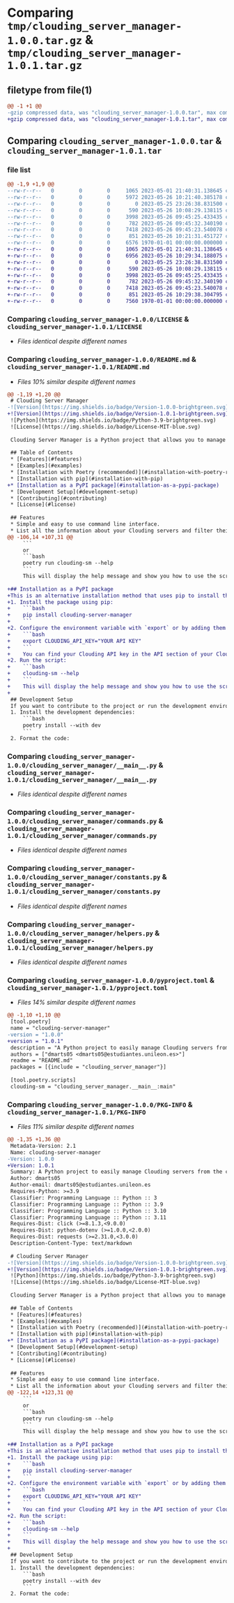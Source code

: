 # Comparing `tmp/clouding_server_manager-1.0.0.tar.gz` & `tmp/clouding_server_manager-1.0.1.tar.gz`

## filetype from file(1)

```diff
@@ -1 +1 @@
-gzip compressed data, was "clouding_server_manager-1.0.0.tar", max compression
+gzip compressed data, was "clouding_server_manager-1.0.1.tar", max compression
```

## Comparing `clouding_server_manager-1.0.0.tar` & `clouding_server_manager-1.0.1.tar`

### file list

```diff
@@ -1,9 +1,9 @@
--rw-r--r--   0        0        0     1065 2023-05-01 21:40:31.138645 clouding_server_manager-1.0.0/LICENSE
--rw-r--r--   0        0        0     5972 2023-05-26 10:21:40.385178 clouding_server_manager-1.0.0/README.md
--rw-r--r--   0        0        0        0 2023-05-25 23:26:38.831500 clouding_server_manager-1.0.0/clouding_server_manager/__init__.py
--rw-r--r--   0        0        0      590 2023-05-26 10:08:29.138115 clouding_server_manager-1.0.0/clouding_server_manager/__main__.py
--rw-r--r--   0        0        0     3998 2023-05-26 09:45:25.433435 clouding_server_manager-1.0.0/clouding_server_manager/commands.py
--rw-r--r--   0        0        0      782 2023-05-26 09:45:32.340190 clouding_server_manager-1.0.0/clouding_server_manager/constants.py
--rw-r--r--   0        0        0     7418 2023-05-26 09:45:23.540078 clouding_server_manager-1.0.0/clouding_server_manager/helpers.py
--rw-r--r--   0        0        0      851 2023-05-26 10:21:31.451727 clouding_server_manager-1.0.0/pyproject.toml
--rw-r--r--   0        0        0     6576 1970-01-01 00:00:00.000000 clouding_server_manager-1.0.0/PKG-INFO
+-rw-r--r--   0        0        0     1065 2023-05-01 21:40:31.138645 clouding_server_manager-1.0.1/LICENSE
+-rw-r--r--   0        0        0     6956 2023-05-26 10:29:34.188075 clouding_server_manager-1.0.1/README.md
+-rw-r--r--   0        0        0        0 2023-05-25 23:26:38.831500 clouding_server_manager-1.0.1/clouding_server_manager/__init__.py
+-rw-r--r--   0        0        0      590 2023-05-26 10:08:29.138115 clouding_server_manager-1.0.1/clouding_server_manager/__main__.py
+-rw-r--r--   0        0        0     3998 2023-05-26 09:45:25.433435 clouding_server_manager-1.0.1/clouding_server_manager/commands.py
+-rw-r--r--   0        0        0      782 2023-05-26 09:45:32.340190 clouding_server_manager-1.0.1/clouding_server_manager/constants.py
+-rw-r--r--   0        0        0     7418 2023-05-26 09:45:23.540078 clouding_server_manager-1.0.1/clouding_server_manager/helpers.py
+-rw-r--r--   0        0        0      851 2023-05-26 10:29:38.304795 clouding_server_manager-1.0.1/pyproject.toml
+-rw-r--r--   0        0        0     7560 1970-01-01 00:00:00.000000 clouding_server_manager-1.0.1/PKG-INFO
```

### Comparing `clouding_server_manager-1.0.0/LICENSE` & `clouding_server_manager-1.0.1/LICENSE`

 * *Files identical despite different names*

### Comparing `clouding_server_manager-1.0.0/README.md` & `clouding_server_manager-1.0.1/README.md`

 * *Files 10% similar despite different names*

```diff
@@ -1,19 +1,20 @@
 # Clouding Server Manager
-![Version](https://img.shields.io/badge/Version-1.0.0-brightgreen.svg)
+![Version](https://img.shields.io/badge/Version-1.0.1-brightgreen.svg)
 ![Python](https://img.shields.io/badge/Python-3.9-brightgreen.svg)
 ![License](https://img.shields.io/badge/License-MIT-blue.svg)
 
 Clouding Server Manager is a Python project that allows you to manage your Clouding servers from the command line. It is designed to list, archive, and unarchive servers in your Clouding account. It uses the [Clouding API](https://api.clouding.io/docs) to perform the actions.
 
 ## Table of Contents
 * [Features](#features)
 * [Examples](#examples)
 * [Installation with Poetry (recommended)](#installation-with-poetry-recommended)
 * [Installation with pip](#installation-with-pip)
+* [Installation as a PyPI package](#installation-as-a-pypi-package)
 * [Development Setup](#development-setup)
 * [Contributing](#contributing)
 * [License](#license)
 
 ## Features
 * Simple and easy to use command line interface.
 * List all the information about your Clouding servers and filter their fields so that you can see only the information you want.
@@ -106,14 +107,31 @@
     ```
     or
     ```bash
     poetry run clouding-sm --help
     ```
     This will display the help message and show you how to use the script.
 
+## Installation as a PyPI package
+This is an alternative installation method that uses pip to install the package from PyPI. It might not work as expected, so it is recommended to use the Poetry installation method instead. To set up the project, follow these steps:
+1. Install the package using pip:
+    ```bash
+    pip install clouding-server-manager
+    ```
+2. Configure the environment variable with `export` or by adding them to your `.bashrc` or `.zshrc` file:
+    ```bash
+    export CLOUDING_API_KEY="YOUR API KEY"
+    ```
+    You can find your Clouding API key in the API section of your Clouding account (as of now you need access to the beta version of the Clouding API). As an alternative, you can use --api-key or -k to specify your API key when running the script.
+2. Run the script:
+    ```bash
+    clouding-sm --help
+    ```
+    This will display the help message and show you how to use the script.
+
 ## Development Setup
 If you want to contribute to the project or run the development environment, follow these additional steps:
 1. Install the development dependencies:
     ```bash
     poetry install --with dev
     ```
 2. Format the code:
```

### Comparing `clouding_server_manager-1.0.0/clouding_server_manager/__main__.py` & `clouding_server_manager-1.0.1/clouding_server_manager/__main__.py`

 * *Files identical despite different names*

### Comparing `clouding_server_manager-1.0.0/clouding_server_manager/commands.py` & `clouding_server_manager-1.0.1/clouding_server_manager/commands.py`

 * *Files identical despite different names*

### Comparing `clouding_server_manager-1.0.0/clouding_server_manager/constants.py` & `clouding_server_manager-1.0.1/clouding_server_manager/constants.py`

 * *Files identical despite different names*

### Comparing `clouding_server_manager-1.0.0/clouding_server_manager/helpers.py` & `clouding_server_manager-1.0.1/clouding_server_manager/helpers.py`

 * *Files identical despite different names*

### Comparing `clouding_server_manager-1.0.0/pyproject.toml` & `clouding_server_manager-1.0.1/pyproject.toml`

 * *Files 14% similar despite different names*

```diff
@@ -1,10 +1,10 @@
 [tool.poetry]
 name = "clouding-server-manager"
-version = "1.0.0"
+version = "1.0.1"
 description = "A Python project to easily manage Clouding servers from the command line."
 authors = ["dmarts05 <dmarts05@estudiantes.unileon.es>"]
 readme = "README.md"
 packages = [{include = "clouding_server_manager"}]
 
 [tool.poetry.scripts]
 clouding-sm = "clouding_server_manager.__main__:main"
```

### Comparing `clouding_server_manager-1.0.0/PKG-INFO` & `clouding_server_manager-1.0.1/PKG-INFO`

 * *Files 11% similar despite different names*

```diff
@@ -1,35 +1,36 @@
 Metadata-Version: 2.1
 Name: clouding-server-manager
-Version: 1.0.0
+Version: 1.0.1
 Summary: A Python project to easily manage Clouding servers from the command line.
 Author: dmarts05
 Author-email: dmarts05@estudiantes.unileon.es
 Requires-Python: >=3.9
 Classifier: Programming Language :: Python :: 3
 Classifier: Programming Language :: Python :: 3.9
 Classifier: Programming Language :: Python :: 3.10
 Classifier: Programming Language :: Python :: 3.11
 Requires-Dist: click (>=8.1.3,<9.0.0)
 Requires-Dist: python-dotenv (>=1.0.0,<2.0.0)
 Requires-Dist: requests (>=2.31.0,<3.0.0)
 Description-Content-Type: text/markdown
 
 # Clouding Server Manager
-![Version](https://img.shields.io/badge/Version-1.0.0-brightgreen.svg)
+![Version](https://img.shields.io/badge/Version-1.0.1-brightgreen.svg)
 ![Python](https://img.shields.io/badge/Python-3.9-brightgreen.svg)
 ![License](https://img.shields.io/badge/License-MIT-blue.svg)
 
 Clouding Server Manager is a Python project that allows you to manage your Clouding servers from the command line. It is designed to list, archive, and unarchive servers in your Clouding account. It uses the [Clouding API](https://api.clouding.io/docs) to perform the actions.
 
 ## Table of Contents
 * [Features](#features)
 * [Examples](#examples)
 * [Installation with Poetry (recommended)](#installation-with-poetry-recommended)
 * [Installation with pip](#installation-with-pip)
+* [Installation as a PyPI package](#installation-as-a-pypi-package)
 * [Development Setup](#development-setup)
 * [Contributing](#contributing)
 * [License](#license)
 
 ## Features
 * Simple and easy to use command line interface.
 * List all the information about your Clouding servers and filter their fields so that you can see only the information you want.
@@ -122,14 +123,31 @@
     ```
     or
     ```bash
     poetry run clouding-sm --help
     ```
     This will display the help message and show you how to use the script.
 
+## Installation as a PyPI package
+This is an alternative installation method that uses pip to install the package from PyPI. It might not work as expected, so it is recommended to use the Poetry installation method instead. To set up the project, follow these steps:
+1. Install the package using pip:
+    ```bash
+    pip install clouding-server-manager
+    ```
+2. Configure the environment variable with `export` or by adding them to your `.bashrc` or `.zshrc` file:
+    ```bash
+    export CLOUDING_API_KEY="YOUR API KEY"
+    ```
+    You can find your Clouding API key in the API section of your Clouding account (as of now you need access to the beta version of the Clouding API). As an alternative, you can use --api-key or -k to specify your API key when running the script.
+2. Run the script:
+    ```bash
+    clouding-sm --help
+    ```
+    This will display the help message and show you how to use the script.
+
 ## Development Setup
 If you want to contribute to the project or run the development environment, follow these additional steps:
 1. Install the development dependencies:
     ```bash
     poetry install --with dev
     ```
 2. Format the code:
```

